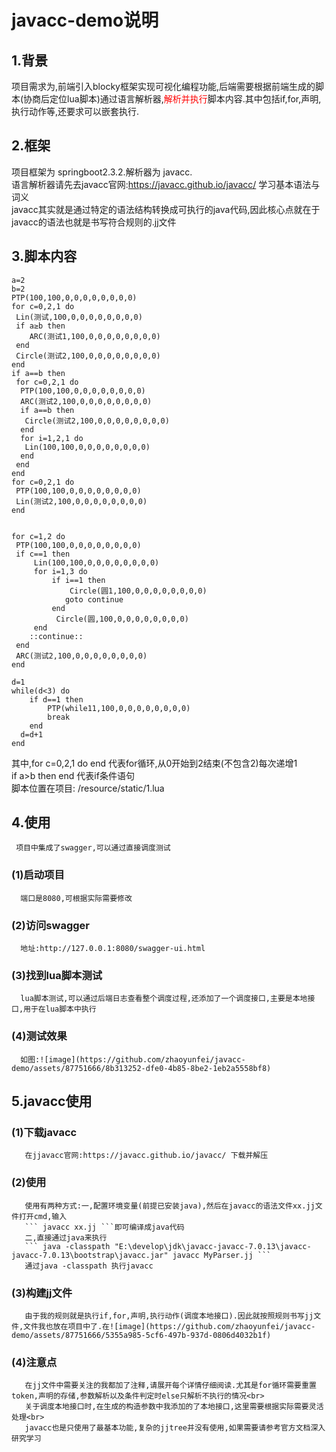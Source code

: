 # javacc-demo说明
## 1.背景
  项目需求为,前端引入blocky框架实现可视化编程功能,后端需要根据前端生成的脚本(协商后定位lua脚本)通过语言解析器,<span style="color: red;">解析并执行</span>脚本内容.其中包括if,for,声明,执行动作等,还要求可以嵌套执行.
## 2.框架
  项目框架为 springboot2.3.2.解析器为 javacc.<br>
  语言解析器请先去javacc官网:https://javacc.github.io/javacc/ 学习基本语法与词义<br>
  javacc其实就是通过特定的语法结构转换成可执行的java代码,因此核心点就在于javacc的语法也就是书写符合规则的.jj文件
## 3.脚本内容
```
a=2
b=2
PTP(100,100,0,0,0,0,0,0,0,0)
for c=0,2,1 do
 Lin(测试,100,0,0,0,0,0,0,0,0)
 if a≥b then
    ARC(测试1,100,0,0,0,0,0,0,0,0)
 end
 Circle(测试2,100,0,0,0,0,0,0,0,0)
end
if a==b then
 for c=0,2,1 do
  PTP(100,100,0,0,0,0,0,0,0,0)
  ARC(测试2,100,0,0,0,0,0,0,0,0)
  if a==b then
   Circle(测试2,100,0,0,0,0,0,0,0,0)
  end
  for i=1,2,1 do
   Lin(100,100,0,0,0,0,0,0,0,0)
  end
 end
end
for c=0,2,1 do
 PTP(100,100,0,0,0,0,0,0,0,0)
 Lin(测试2,100,0,0,0,0,0,0,0,0)
end


for c=1,2 do
 PTP(100,100,0,0,0,0,0,0,0,0)
 if c==1 then
     Lin(100,100,0,0,0,0,0,0,0,0)
     for i=1,3 do
         if i==1 then
             Circle(圆1,100,0,0,0,0,0,0,0,0)
            goto continue
         end
          Circle(圆,100,0,0,0,0,0,0,0,0)
     end
    ::continue::
 end
 ARC(测试2,100,0,0,0,0,0,0,0,0)
end

d=1
while(d<3) do
    if d==1 then
        PTP(while11,100,0,0,0,0,0,0,0,0)
        break
    end
  d=d+1
end
```
其中,for c=0,2,1 do end 代表for循环,从0开始到2结束(不包含2)每次递增1 <br>
if a>b then end 代表if条件语句<br>
脚本位置在项目: /resource/static/1.lua
## 4.使用
     项目中集成了swagger,可以通过直接调度测试
### (1)启动项目
      端口是8080,可根据实际需要修改
### (2)访问swagger
      地址:http://127.0.0.1:8080/swagger-ui.html
### (3)找到lua脚本测试
      lua脚本测试,可以通过后端日志查看整个调度过程,还添加了一个调度接口,主要是本地接口,用于在lua脚本中执行
### (4)测试效果
      如图:![image](https://github.com/zhaoyunfei/javacc-demo/assets/87751666/8b313252-dfe0-4b85-8be2-1eb2a5558bf8)

## 5.javacc使用
### (1)下载javacc
       在jjavacc官网:https://javacc.github.io/javacc/ 下载并解压
### (2)使用
       使用有两种方式:一,配置环境变量(前提已安装java),然后在javacc的语法文件xx.jj文件打开cmd,输入
       ``` javacc xx.jj ```即可编译成java代码
       二,直接通过java来执行
       ``` java -classpath "E:\develop\jdk\javacc-javacc-7.0.13\javacc-javacc-7.0.13\bootstrap\javacc.jar" javacc MyParser.jj ```
       通过java -classpath 执行javacc
### (3)构建jj文件
       由于我的规则就是执行if,for,声明,执行动作(调度本地接口).因此就按照规则书写jj文件,文件我也放在项目中了.在![image](https://github.com/zhaoyunfei/javacc-demo/assets/87751666/5355a985-5cf6-497b-937d-0806d4032b1f)

### (4)注意点
       在jj文件中需要关注的我都加了注释,请展开每个详情仔细阅读.尤其是for循环需要重置token,声明的存储,参数解析以及条件判定时else只解析不执行的情况<br>
       关于调度本地接口时,在生成的构造参数中我添加的了本地接口,这里需要根据实际需要灵活处理<br>
       javacc也是只使用了最基本功能,复杂的jjtree并没有使用,如果需要请参考官方文档深入研究学习
       



